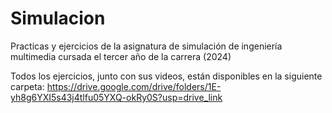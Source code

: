 # Simulacion
Practicas y ejercicios de la asignatura de simulación de ingeniería multimedia cursada el tercer año de la carrera (2024)

Todos los ejercicios, junto con sus videos, están disponibles en la siguiente carpeta: https://drive.google.com/drive/folders/1E-yh8g6YXI5s43j4tlfu05YXQ-okRy0S?usp=drive_link
